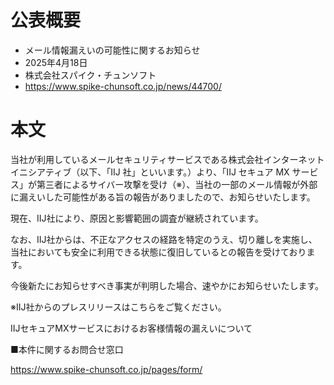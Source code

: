 # 公表概要
- メール情報漏えいの可能性に関するお知らせ
- 2025年4月18日
- 株式会社スパイク・チュンソフト
- https://www.spike-chunsoft.co.jp/news/44700/

# 本文
当社が利用しているメールセキュリティサービスである株式会社インターネットイニシアティブ（以下、「IIJ 社」といいます。）より、「IIJ セキュア MX サービス」が第三者によるサイバー攻撃を受け（※）、当社の一部のメール情報が外部に漏えいした可能性がある旨の報告がありましたので、お知らせいたします。

現在、IIJ社により、原因と影響範囲の調査が継続されています。

なお、IIJ社からは、不正なアクセスの経路を特定のうえ、切り離しを実施し、当社においても安全に利用できる状態に復旧しているとの報告を受けております。


今後新たにお知らせすべき事実が判明した場合、速やかにお知らせいたします。


※IIJ社からのプレスリリースはこちらをご覧ください。

IIJセキュアMXサービスにおけるお客様情報の漏えいについて


■本件に関するお問合せ窓口

https://www.spike-chunsoft.co.jp/pages/form/
